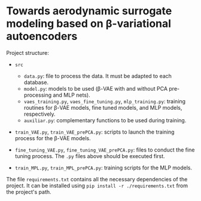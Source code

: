 # Towards aerodynamic surrogate modeling based on &beta;-variational autoencoders

Project structure: 

* ```src```
  * ```data.py```: file to process the data. It must be adapted to each database.
  * ```model.py```: models to be used (&beta;-VAE with and without PCA pre-processing and MLP nets).
  * ```vaes_training.py```, ```vaes_fine_tuning.py```, ```mlp_training.py```: training routines for &beta;-VAE models, 
fine tuned models, and MLP models, respectively.
  * ```auxiliar.py```: complementary functions to be used during training.


* ```train_VAE.py```, ```train_VAE_prePCA.py```: scripts to launch the training process for the &beta;-VAE models.


* ```fine_tuning_VAE.py```, ```fine_tuning_VAE_prePCA.py```: files to conduct the fine tuning process. The ```.py``` 
files above should be executed first.


* ```train_MPL.py```, ```train_MPL_prePCA.py```: training scripts for the MLP models.

The file ```requirements.txt``` contains all the necessary dependencies of the project. It can be installed using 
```pip install -r ./requirements.txt``` from the project's path.